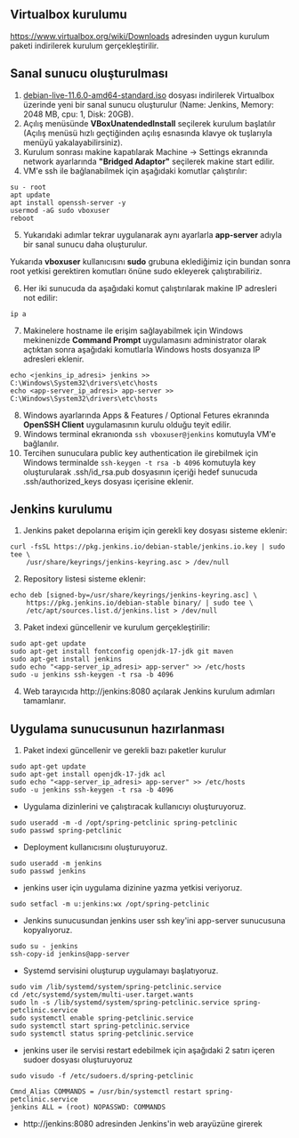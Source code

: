 ## Virtualbox kurulumu
https://www.virtualbox.org/wiki/Downloads adresinden uygun kurulum paketi indirilerek kurulum gerçekleştirilir.

## Sanal sunucu oluşturulması
1. [debian-live-11.6.0-amd64-standard.iso](https://cdimage.debian.org/debian-cd/current-live/amd64/iso-hybrid/debian-live-11.6.0-amd64-standard.iso) dosyası indirilerek Virtualbox üzerinde yeni bir sanal sunucu oluşturulur (Name: Jenkins, Memory: 2048 MB, cpu: 1, Disk: 20GB).
2. Açılış menüsünde __VBoxUnatendedInstall__ seçilerek kurulum başlatılır (Açılış menüsü hızlı geçtiğinden açılış esnasında klavye ok tuşlarıyla menüyü yakalayabilirsiniz).
3. Kurulum sonrası makine kapatılarak Machine -> Settings ekranında network ayarlarında __"Bridged Adaptor"__ seçilerek makine start edilir.
4. VM'e ssh ile bağlanabilmek için aşağıdaki komutlar çalıştırılır:

~~~
su - root
apt update
apt install openssh-server -y
usermod -aG sudo vboxuser
reboot
~~~

5. Yukarıdaki adımlar tekrar uygulanarak aynı ayarlarla __app-server__ adıyla bir sanal sunucu daha oluşturulur.

Yukarıda __vboxuser__ kullanıcısını __sudo__ grubuna eklediğimiz için bundan sonra root yetkisi gerektiren komutları önüne sudo ekleyerek çalıştırabiliriz.

6. Her iki sunucuda da aşağıdaki komut çalıştırılarak makine IP adresleri not edilir:
~~~
ip a
~~~

7. Makinelere hostname ile erişim sağlayabilmek için Windows mekinenizde __Command Prompt__ uygulamasını administrator olarak açtıktan sonra aşağıdaki komutlarla Windows hosts dosyanıza IP adresleri eklenir.
~~~
echo <jenkins_ip_adresi> jenkins >> C:\Windows\System32\drivers\etc\hosts
echo <app-server_ip_adresi> app-server >> C:\Windows\System32\drivers\etc\hosts
~~~

8. Windows ayarlarında Apps & Features / Optional Fetures ekranında __OpenSSH Client__ uygulamasının kurulu olduğu teyit edilir.
9. Windows terminal ekranıonda `ssh vboxuser@jenkins` komutuyla VM'e bağlanılır.
10. Tercihen sunuculara public key authentication ile girebilmek için Windows terminalde `ssh-keygen -t rsa -b 4096` komutuyla key oluşturularak .ssh/id_rsa.pub dosyasının içeriği hedef sunucuda .ssh/authorized_keys dosyası içerisine eklenir. 


## Jenkins kurulumu

1. Jenkins paket depolarına erişim için gerekli key dosyası sisteme eklenir:
~~~
curl -fsSL https://pkg.jenkins.io/debian-stable/jenkins.io.key | sudo tee \
    /usr/share/keyrings/jenkins-keyring.asc > /dev/null
~~~

2. Repository listesi sisteme eklenir:
~~~
echo deb [signed-by=/usr/share/keyrings/jenkins-keyring.asc] \
    https://pkg.jenkins.io/debian-stable binary/ | sudo tee \
    /etc/apt/sources.list.d/jenkins.list > /dev/null
~~~

3. Paket indexi güncellenir ve kurulum gerçekleştirilir:
~~~
sudo apt-get update
sudo apt-get install fontconfig openjdk-17-jdk git maven
sudo apt-get install jenkins
sudo echo "<app-server_ip_adresi> app-server" >> /etc/hosts
sudo -u jenkins ssh-keygen -t rsa -b 4096
~~~

4. Web tarayıcıda http://jenkins:8080 açılarak Jenkins kurulum adımları tamamlanır.


## Uygulama sunucusunun hazırlanması

1. Paket indexi güncellenir ve gerekli bazı paketler kurulur
~~~
sudo apt-get update
sudo apt-get install openjdk-17-jdk acl
sudo echo "<app-server_ip_adresi> app-server" >> /etc/hosts
sudo -u jenkins ssh-keygen -t rsa -b 4096
~~~


- Uygulama dizinlerini ve çalıştıracak kullanıcıyı oluşturuyoruz.
~~~
sudo useradd -m -d /opt/spring-petclinic spring-petclinic
sudo passwd spring-petclinic
~~~

- Deployment kullanıcısını oluşturuyoruz. 
~~~
sudo useradd -m jenkins
sudo passwd jenkins
~~~

- jenkins user için uygulama dizinine yazma yetkisi veriyoruz. 
~~~
sudo setfacl -m u:jenkins:wx /opt/spring-petclinic
~~~


- Jenkins sunucusundan jenkins user ssh key'ini app-server sunucusuna kopyalıyoruz. 
~~~
sudo su - jenkins
ssh-copy-id jenkins@app-server
~~~

- Systemd servisini oluşturup uygulamayı başlatıyoruz.
~~~
sudo vim /lib/systemd/system/spring-petclinic.service
cd /etc/systemd/system/multi-user.target.wants
sudo ln -s /lib/systemd/system/spring-petclinic.service spring-petclinic.service
sudo systemctl enable spring-petclinic.service
sudo systemctl start spring-petclinic.service
sudo systemctl status spring-petclinic.service
~~~

- jenkins user ile servisi restart edebilmek için aşağıdaki 2 satırı içeren sudoer dosyası oluşturuyoruz    
~~~
sudo visudo -f /etc/sudoers.d/spring-petclinic 
~~~

~~~
Cmnd_Alias COMMANDS = /usr/bin/systemctl restart spring-petclinic.service
jenkins ALL = (root) NOPASSWD: COMMANDS
~~~

- http://jenkins:8080 adresinden Jenkins'in web arayüzüne girerek 



